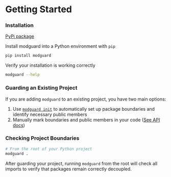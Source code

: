 # Getting Started

### Installation

[PyPi package](https://pypi.org/project/modguard/)


Install modguard into a Python environment with `pip`

```bash
pip install modguard
```

Verify your installation is working correctly
```bash
modguard --help
```

### Guarding an Existing Project

If you are adding `modguard` to an existing project, you have two main options:

1. Use [`modguard init`](usage.md#init) to automatically set up package boundaries and identify necessary public members
2. Manually mark boundaries and public members in your code ([See API docs](api.md))

### Checking Project Boundaries

```bash
# From the root of your Python project
modguard .
```

After guarding your project, running `modguard` from the root will check all imports to verify that packages remain correctly decoupled.
